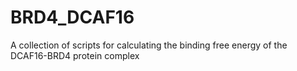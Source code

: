 # BRD4_DCAF16
A collection of scripts for calculating the binding free energy of the DCAF16-BRD4 protein complex

